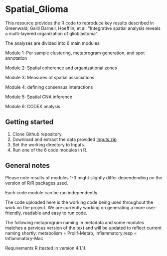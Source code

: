# Spatial_Glioma

This resource provides the R code to reproduce key results described in Greenwald, Galili Darnell, Hoefflin, et al. "Integrative spatial analysis reveals a multi-layered organization of glioblastoma".

The analyses are divided into 6 main modules:

Module 1: Per sample clustering, metaprogram generation, and spot annotation

Module 2: Spatial coherence and organizational zones

Module 3: Measures of spatial associations 

Module 4: defining consensus interactions

Module 5: Spatial CNA inference

Module 6: CODEX analysis

## Getting started
1. Clone Github repository.
2. Download and extract the data provided [Inputs.zip](https://drive.google.com/file/d/19YULZZbQpXnLwCnOCos5xm2PRFeHbuCe/view?usp=sharing)
3. Set the working directory to Inputs.
4. Run one of the 6 code modules in R.

## General notes

Please note results of modules 1-3 might slightly differ dependending on the version of R/R packages used.

Each code module can be run independently.

The code uploaded here is the working code being used throughout the work on the project. We are currently working on generating a more user-friendly, readable and easy to run code. 

The following metaprogram naming in metadata and some modules matches a pervious version of the text and will be updated to reflect current naming shortly:
metabolism = Prolif-Metab, inflammatory.resp = Inflammatory-Mac

Requirements
R (tested in version 4.1.1).

